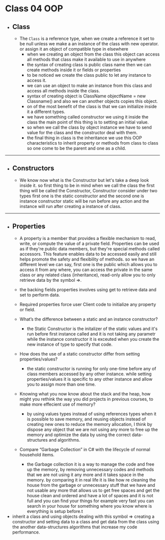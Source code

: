 # Class 04 OOP 

- ## Class 
    - The `Class` is a reference type, when we create a reference it set to be null unless we make a an instance of the class with new operator. or assign it an object of compatible type in elsewhere
      - when we creating an object from the class this object can access all methods that class make it available to use in anywhere
      - the syntax of creating class is public class name then we can create methods inside it or fields or properties
      - to be noticed we create the class public to let any instance to access it.
      - we can use an object to make an instance from this class and access all methods inside the class.
      - syntax of creating object is ClassName objectName = new Classname() and also we can another objects copies this object.
      - on of the most benefit of the class is that we can initialize inside it a different types.
      - we have something called constructor we using it inside the class the main point of this thing is to setting an initial value.
      - so when we call the class by object instance we have to send value for the class and the constructor deal with them.
      - the final thing in class is the inheritance we use this OOP characteristics to inherit property or methods from class to class so one come to be the parent and one as a child.
      
---
- ## Constructors 
    - We know now what is the Constructor but let's take a deep look inside it. so first thing to be in mind when we call the class the first thing will be called the Constructor, Constructor consider under two types first one is the static constructor and the second one is instance constructor static will be run before any action and the instance will run after creating a instance of class.

---

- ## Properties 
    - A property is a member that provides a flexible mechanism to read, write, or compute the value of a private field. Properties can be used as if they're public data members, but they're special methods called accessors. This feature enables data to be accessed easily and still helps promote the safety and flexibility of methods. so we have an different level we can say, first one is the public which allows you to access it from any where, you can access the private in the same class or any related class (inheritance), read-only allow you to only retrieve data by the symbol =>.
    - the backing fields properties involves using get to retrieve data and set to perform data.
    - Required properties force user Client code to initialize any property or field.


    - What’s the difference between a static and an instance constructor? 
        - the Static Constructor is the initalizer of the static values and it's run before first instance called and it is not taking any parametr while the instance constructor it is exceuted when you create the new instance of type to specify that code.

    - How does the use of a static constructor differ from setting properties/values?
        - the static constructor is running for only one-time before any of class members accessed by any other instance. while setting properties/values it is specific to any other instance and allow you to assign more than one time.

    - Knowing what you now know about the stack and the heap, how might you rethink the way you did projects in previous courses, to make more effecient use of memory?
        - by using values types instead of using references types when it is possible to save memory, and reusing objects instead of creating new ones to reduce the memory allocation, I think by dispose any object that we are not using any more to free up the memory and optimize the data by using the correct data-structures and algorithms. 

    - Compare “Garbage Collection” in C# with the lifecycle of normal household items.
        - the Garbage collection it is a way to manage the code and free up the memory, by removing unnecessary codes and methods that we are not using it any more and it takes space in the memory. by comparing it in real life it is like how re cleaning the house from the garbage or unnecessary stuff that we have and not usable any more that allows us to get free spaces and get the house clean and ordered and have a lot of spaces and it is not full and you can find your things for example very fast you can search in your house for something where you know where is everything is setup before.t 
- inherit a class and using objects dealing with this symbol => creating a constructor and setting data to a class and get data from the class using the another data-structures algorithms that increase my code performance.